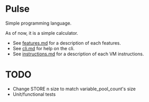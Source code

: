 # Pulse

Simple programming language.

As of now, it is a simple calculator.

- See [features.md](docs/features.md) for a description of each features.
- See [cli.md](docs/cli.md) for help on the cli.
- See [instructions.md](docs/instructions.md) for a description of each VM instructions.

# TODO

- Change STORE n size to match variable_pool_count's size
- Unit/functional tests
